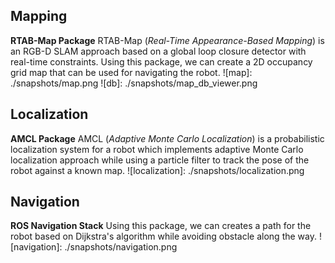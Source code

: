 ## Mapping
**RTAB-Map Package**
RTAB-Map (*Real-Time Appearance-Based Mapping*) is an RGB-D SLAM approach based on a global loop closure detector with real-time constraints. Using this package, we can create a 2D occupancy grid map that can be used for navigating the robot.
![map]: ./snapshots/map.png
![db]: ./snapshots/map_db_viewer.png

## Localization
**AMCL Package**
AMCL (*Adaptive Monte Carlo Localization*) is a probabilistic localization system for a robot which implements adaptive Monte Carlo localization approach while using a particle filter to track the pose of the robot against a known map.
![localization]: ./snapshots/localization.png

## Navigation
**ROS Navigation Stack**
Using this package, we can creates a path for the robot based on Dijkstra's algorithm while avoiding obstacle along the way.
![navigation]: ./snapshots/navigation.png

